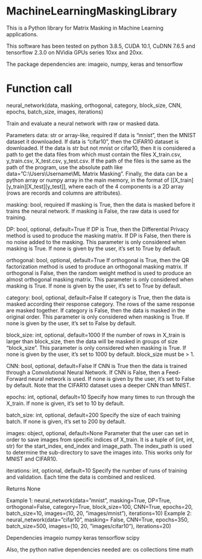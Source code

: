 # MachineLearningMaskingLibrary
This is a Python library for Matrix Masking in Machine Learning applications.

This software has been tested on python 3.8.5, CUDA 10.1, CuDNN 7.6.5 and tensorflow 2.3.0 on NVidia GPUs series 10xx and 20xx.

The package dependencies are: imageio, numpy, keras and tensorflow


# Function call

neural_network(data, masking, orthogonal, category, block_size, CNN, epochs, batch_size, images, iterations)

Train and evaluate a neural network with raw or masked data.

Parameters
data: str or array-like, required
If data is “mnist”, then the MNIST dataset it downloaded. If data is “cifar10”, then the CIFAR10 dataset is downloaded. If the data is str but not mnist or cifar10, then it is considered a path to get the data files from which must contain the files X_train.csv, y_train.csv, X_test.csv, y_test.csv. If the path of the files is the same as the path of the program, use the absolute path like data=”C:\Users\Username\ML Matrix Masking”. Finally, the data can be a python array or numpy array in the main memory, in the format of [[X_train][y_train][X_test][y_test]], where each of the 4 components is a 2D array (rows are records and columns are attributes).

masking: bool, required
If masking is True, then the data is masked before it trains the neural network. If masking is False, the raw data is used for training.

DP: bool, optional, default=True
If DP is True, then the Differential Privacy method is used to produce the masking matrix. If DP is False, then there is no noise added to the masking. This parameter is only considered when masking is True. If none is given by the user, it’s set to True by default.

orthogonal: bool, optional, default=True
If orthogonal is True, then the QR factorization method is used to produce an orthogonal masking matrix. If orthogonal is False, then the random weight method is used to produce an almost orthogonal masking matrix. This parameter is only considered when masking is True. If none is given by the user, it’s set to True by default.

category: bool, optional, default=False
If category is True, then the data is masked according their response category. The rows of the same response are masked together. If category is False, then the data is masked in the original order. This parameter is only considered when masking is True. If none is given by the user, it’s set to False by default.


block_size: int, optional, default=1000
If the number of rows in X_train is larger than block_size, then the data will be masked in groups of size “block_size”. This parameter is only considered when masking is True. If none is given by the user, it’s set to 1000 by default. block_size must be > 1.

CNN: bool, optional, default=False
If CNN is True then the data is trained through a Convolutional Neural Network. If CNN is False, then a Feed-Forward neural network is used. If none is given by the user, it’s set to False by default.
Note that the CIFAR10 dataset uses a deeper CNN than MNIST.

epochs: int, optional, default=10
	Specify how many times to run through the X_train. If none is given, it’s set to 10 by default.

batch_size: int, optional, default=200
	Specify the size of each training batch. If none is given, it’s set to 200 by default.

images: object, optional, default=None
Parameter that the user can set in order to save images from specific indices of X_train. It is a tuple of (int, int, str) for the start_index, end_index and image_path. The index_path is used to determine the sub-directory to save the images into. This works only for MNIST and CIFAR10.

iterations: int, optional, default=10
	Specify the number of runs of training and validation. Each time the data is combined and resliced.



Returns
None

Example 1: neural_network(data=”mnist”, masking=True, DP=True, orthogonal=False, category=True, block_size=100, CNN=True, epochs=20, batch_size=10, images=(10, 20, ”images/mnist”), iterations=10)
Example 2: neural_network(data=”cifar10”, masking= False, CNN=True, epochs=350, batch_size=500, images=(10, 20, ”images/cifar10”), iterations=20)


Dependencies
imageio
numpy
keras
tensorflow
scipy

Also, the python native dependencies needed are:
os
collections
time
math
